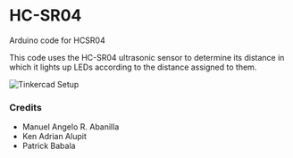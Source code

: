# HC-SR04
Arduino code for HCSR04

This code uses the HC-SR04 ultrasonic sensor to determine its distance in which it lights up LEDs according to the distance assigned to them.

![Tinkercad Setup](https://i.imgur.com/1xVfIgz.png)

### Credits
- Manuel Angelo R. Abanilla
- Ken Adrian Alupit
- Patrick Babala

